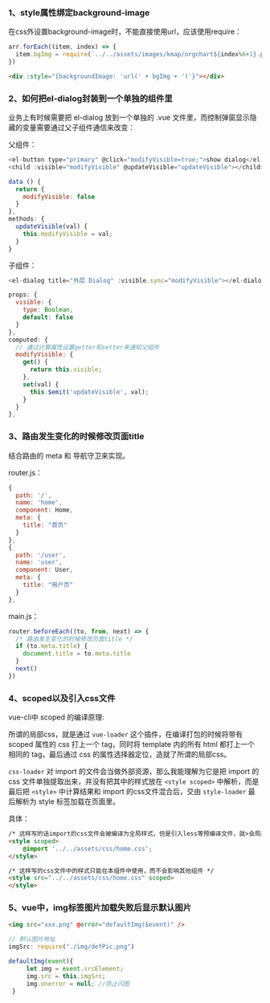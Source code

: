 ### 1、style属性绑定background-image
在css外设置background-image时，不能直接使用url，应该使用require：
```js
arr.forEach((item, index) => {
  item.bgImg = require(`../../assets/images/kmap/orgchart${index%6+1}.png`);
})
```

```html
<div :style="{backgroundImage: 'url(' + bgImg + ')'}"></div>
```

### 2、如何把el-dialog封装到一个单独的组件里
业务上有时候需要把 el-dialog 放到一个单独的 .vue 文件里，而控制弹窗显示隐藏的变量需要通过父子组件通信来改变：

父组件：
```js
<el-button type="primary" @click="modifyVisible=true;">show dialog</el-button>
<child :visible="modifyVisible" @updateVisible="updateVisible"></child>

data () {
  return {
    modifyVisible: false
  }
},
methods: {
  updateVisible(val) {
    this.modifyVisible = val;
  }
}
```

子组件： 
```js
<el-dialog title="外层 Dialog" :visible.sync="modifyVisible"></el-dialog>

props: {
  visible: {
    type: Boolean,
    default: false
  }
},
computed: {
  // 通过计算属性设置getter和setter来通知父组件
  modifyVisible: {
    get() {
      return this.visible;
    },
    set(val) {
      this.$emit('updateVisible', val);
    }
  }
},
```

### 3、路由发生变化的时候修改页面title
结合路由的 meta 和 导航守卫来实现。

router.js：
```js
{
  path: '/',
  name: 'home',
  component: Home,
  meta: {
    title: "首页"
  }
},
{
  path: '/user',
  name: 'user',
  component: User,
  meta: {
    title: "用户页"
  }
},
```

main.js：
```js
router.beforeEach((to, from, next) => {
  /* 路由发生变化的时候修改页面title */
  if (to.meta.title) {
    document.title = to.meta.title
  }
  next()
})
```

### 4、scoped以及引入css文件
vue-cli中 scoped 的编译原理: 

所谓的局部css，就是通过 `vue-loader` 这个插件，在编译打包的时候将带有 scoped 属性的 css 打上一个 tag，同时将 template 内的所有 html 都打上一个相同的 tag，最后通过 css 的属性选择器定位，造就了所谓的局部css。

`css-loader` 对 import 的文件会当做外部资源，那么我能理解为它是把 import 的 css 文件单独提取出来，并没有把其中的样式放在 `<style scoped>` 中解析，而是最后把 `<style>` 中计算结果和 import 的css文件混合后，交由 `style-loader` 最后解析为 style 标签加载在页面里。

具体：

```html
/* 这样写的话import的css文件会被编译为全局样式，但是引入less等预编译文件，就>会局部生效 */
<style scoped>
    @import '../../assets/css/home.css';  
</style>
```

```html
/* 这样写的css文件中的样式只能在本组件中使用，而不会影响其他组件 */
<style src="../../assets/css/home.css" scoped>
</style>
```

### 5、vue中，img标签图片加载失败后显示默认图片
```html
<img src="xxx.png" @error="defaultImg($event)" />
```

```js
// 默认图片地址
imgSrc: require("./img/defPic.png")

defaultImg(event){
	 let img = event.srcElement;
	 img.src = this.imgSrc;
	 img.onerror = null; //防止闪图
 }
```

